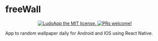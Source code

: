 # freeWall

<p align="center">
  <a href="https://github.com/psico/ludo-app/blob/master/LICENSE">
    <img src="https://img.shields.io/badge/license-MIT-blue.svg" alt="LudoApp the MIT license." />
  </a>
  <a href="https://github.com/psico/ludo-app">
    <img src="https://img.shields.io/badge/PRs-welcome-brightgreen.svg" alt="PRs welcome!" />
  </a>
</p>

App to random wallpaper daily for Android and IOS using React Native.
